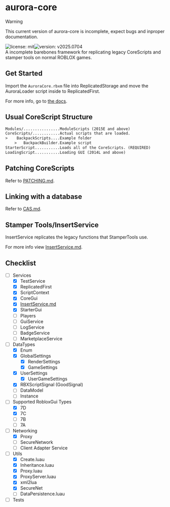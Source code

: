 # aurora-core
> [!WARNING]
> This current version of aurora-core is incomplete, expect bugs and inproper documentation.

![license: mit](https://img.shields.io/badge/license-mit-orange?style=flat)![version: v2025.0704](https://img.shields.io/badge/version-v2025.0704-blue?style=flat)
<br>
A incomplete barebones framework for replicating legacy CoreScripts and stamper tools on normal ROBLOX games.

## Get Started
Import the `AuroraCore.rbxm` file into ReplicatedStorage and move the AuroraLoader script inside to ReplicatedFirst.

For more info, go to [the docs](/docs/README.md).

## Usual CoreScript Structure
```txt
Modules/................ModuleScripts (2015E and above)
CoreScripts/............Actual scripts that are loaded.
>    BackpackScripts....Example folder
    >   BackpackBuilder.Example script
StarterScript...........Loads all of the CoreScripts. (REQUIRED)
LoadingScript...........Loading GUI (2014L and above)
```

## Patching CoreScripts
Refer to [PATCHING.md](/docs/PATCHING.md).

## Linking with a database
Refer to [CAS.md](/docs/Utils/CAS.md).

## Stamper Tools/InsertService
InsertService replicates the legacy functions that StamperTools use.

For more info view [InsertService.md](/docs/Utils/InsertService.md).

## Checklist
- [ ] Services
    - [x] TestService
    - [x] ReplicatedFirst
    - [x] ScriptContext
    - [x] CoreGui
    - [x] [InsertService.md](/docs/Utils/InsertService.md)
    - [x] StarterGui
    - [ ] Players
    - [ ] GuiService
    - [ ] LogService
    - [ ] BadgeService
    - [ ] MarketplaceService
- [ ] DataTypes
    - [x] Enum
    - [x] GlobalSettings
        - [x] RenderSettings
        - [x] GameSettings
    - [x] UserSettings
        - [x] UserGameSettings
    - [x] RBXScriptSignal (GoodSignal)
    - [ ] DataModel
    - [ ] Instance
- [ ] Supported RobloxGui Types
    - [x] 7D
    - [x] 7C
    - [ ] 7B
    - [ ] 7A
- [ ] Networking
    - [x] Proxy
    - [ ] SecureNetwork
    - [ ] Client Adapter Service
- [ ] Utils
    - [x] Create.luau
    - [x] Inheritance.luau
    - [x] Proxy.luau
    - [x] ProxyServer.luau
    - [x] xml2lua
    - [x] SecureNet
    - [ ] DataPersistence.luau
- [ ] Tests